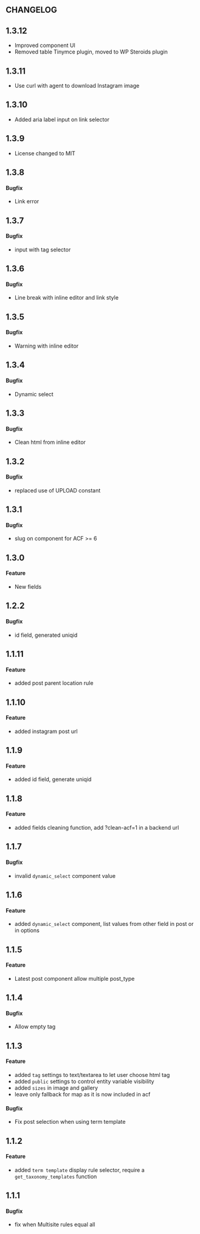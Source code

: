 CHANGELOG
---------

## 1.3.12
- Improved component UI
- Removed table Tinymce plugin, moved to WP Steroids plugin

## 1.3.11
- Use curl with agent to download Instagram image

## 1.3.10
- Added aria label input on link selector

## 1.3.9
- License changed to MIT

## 1.3.8
#### Bugfix
- Link error

## 1.3.7
#### Bugfix
- input with tag selector

## 1.3.6
#### Bugfix
- Line break with inline editor and link style

## 1.3.5
#### Bugfix
- Warning with inline editor

## 1.3.4
#### Bugfix
- Dynamic select

## 1.3.3
#### Bugfix
- Clean html from inline editor

## 1.3.2
#### Bugfix
- replaced use of UPLOAD constant

## 1.3.1
#### Bugfix
- slug on component for ACF >= 6

## 1.3.0
#### Feature
- New fields

## 1.2.2
#### Bugfix
- id field, generated uniqid

## 1.1.11
#### Feature
- added post parent location rule

## 1.1.10
#### Feature
- added instagram post url

## 1.1.9
#### Feature
- added id field, generate uniqid

## 1.1.8
#### Feature
- added fields cleaning function, add ?clean-acf=1 in a backend url

## 1.1.7
#### Bugfix
- invalid `dynamic_select` component value

## 1.1.6
#### Feature
- added `dynamic_select` component, list values from other field in post or in options

## 1.1.5
#### Feature
- Latest post component allow multiple post_type

## 1.1.4
#### Bugfix
- Allow empty tag

## 1.1.3
#### Feature
- added `tag` settings to text/textarea to let user choose html tag
- added `public` settings to control entity variable visibility
- added `sizes` in image and gallery
- leave only fallback for map as it is now included in acf

#### Bugfix
- Fix post selection when using term template

## 1.1.2
#### Feature
- added `term template` display rule selector, require a `get_taxonomy_templates` function

## 1.1.1
#### Bugfix
- fix when Multisite rules equal all
